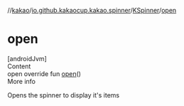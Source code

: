 //[kakao](../../../index.md)/[io.github.kakaocup.kakao.spinner](../index.md)/[KSpinner](index.md)/[open](open.md)



# open  
[androidJvm]  
Content  
open override fun [open](open.md)()  
More info  


Opens the spinner to display it's items

  



